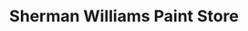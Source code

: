 ---
title: "Sherman Williams Paint Store"
url: /birmingham/sherman-williams-paint-store/
shop: paint
---